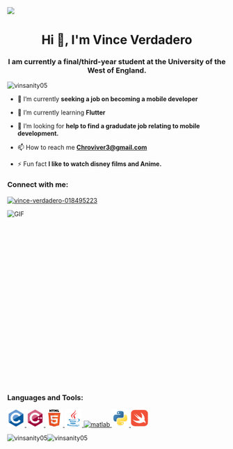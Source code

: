 <img width="1000" src="https://capsule-render.vercel.app/api?type=waving&color=gradient&height=200&section=header&text=What's%20Up?&animation=twinkling&fontSize=40">
</p>
<h1 align="center">Hi 👋, I'm Vince Verdadero</h1>
<h3 align="center">I am currently a final/third-year student at the University of the West of England.</h3>

<p align="left"> <img src="https://komarev.com/ghpvc/?username=vinsanity05&label=Profile%20views&color=0e75b6&style=flat" alt="vinsanity05" /> </p>

- 🔭 I’m currently **seeking a job on becoming a mobile developer**

- 🌱 I’m currently learning **Flutter**

- 🤝 I’m looking for **help to find a gradudate job relating to mobile development.**

- 📫 How to reach me **Chroviver3@gmail.com**

- ⚡ Fun fact **I like to watch disney films and Anime.**

<h3 align="left">Connect with me:</h3>
<p align="left">
<a href="https://linkedin.com/in/vince-verdadero-018495223" target="blank"><img align="center" src="https://raw.githubusercontent.com/rahuldkjain/github-profile-readme-generator/master/src/images/icons/Social/linked-in-alt.svg" alt="vince-verdadero-018495223" height="30" width="40" /></a>
</p>

<img align="right" alt="GIF" src="https://github.com/abhisheknaiidu/abhisheknaiidu/blob/master/code.gif?raw=true" width="600" height="420" />

<h3 align="left">Languages and Tools:</h3>
<p align="left"> <a href="https://www.cprogramming.com/" target="_blank" rel="noreferrer"> <img src="https://raw.githubusercontent.com/devicons/devicon/master/icons/c/c-original.svg" alt="c" width="40" height="40"/> </a> <a href="https://www.w3schools.com/cpp/" target="_blank" rel="noreferrer"> <img src="https://raw.githubusercontent.com/devicons/devicon/master/icons/cplusplus/cplusplus-original.svg" alt="cplusplus" width="40" height="40"/> </a> <a href="https://www.w3.org/html/" target="_blank" rel="noreferrer"> <img src="https://raw.githubusercontent.com/devicons/devicon/master/icons/html5/html5-original-wordmark.svg" alt="html5" width="40" height="40"/> </a> <a href="https://www.java.com" target="_blank" rel="noreferrer"> <img src="https://raw.githubusercontent.com/devicons/devicon/master/icons/java/java-original.svg" alt="java" width="40" height="40"/> </a> <a href="https://www.mathworks.com/" target="_blank" rel="noreferrer"> <img src="https://upload.wikimedia.org/wikipedia/commons/2/21/Matlab_Logo.png" alt="matlab" width="40" height="40"/> </a> <a href="https://www.python.org" target="_blank" rel="noreferrer"> <img src="https://raw.githubusercontent.com/devicons/devicon/master/icons/python/python-original.svg" alt="python" width="40" height="40"/> </a> <a href="https://developer.apple.com/swift/" target="_blank" rel="noreferrer"> <img src="https://raw.githubusercontent.com/devicons/devicon/master/icons/swift/swift-original.svg" alt="swift" width="40" height="40"/> </a> </p>

<p><img align="left" src="https://github-readme-stats.vercel.app/api/top-langs?username=vinsanity05&show_icons=true&locale=en&layout=compact" alt="vinsanity05" /></p>

<p>&nbsp;<img align="left" src="https://github-readme-stats.vercel.app/api?username=vinsanity05&show_icons=true&locale=en" alt="vinsanity05" /></p>
